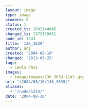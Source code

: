 ```yaml
---
layout: image
type: image
promote: 0
status: 1
created_ts: 1092144045
changed_ts: 1372159451
node_id: 1243
title: '136_3639'
author: anj
created: '2004-08-10'
changed: '2013-06-25'
tags:
  - Lewis Pass
images:
  - image/images/136_3639-1243.jpg
url: "/2004/08/10/136_3639/"
aliases:
  - "/node/1243/"
date: '2004-08-10'
---
```


